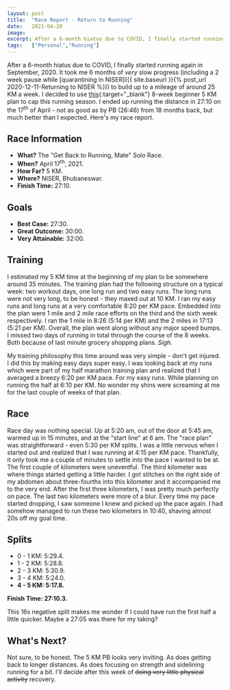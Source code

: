 ```yaml
---
layout: post
title:  "Race Report - Return to Running"
date:   2021-04-20
image:  
excerpt: After a 6-month hiatus due to COVID, I finally started running again in September, 2020. It took me 6 months of <i>very</i> slow progress (including a 2 week pause while <a href = "https://kprahlad.github.io/2020/12/11/Returning-to-NISER/">quarantining in NISER</a>) to build up to a mileage of around 25 KM a week. I decided to use <a href = "https://freerunningplans.com/5k-running-plans">this</a> 8-week beginner 5 KM plan to cap this running season.  I ended up running the distance in 27:10 on the 17<sup>th</sup> of April - not as good as by PB (26:46) from 18 months back, but much better than I expected. Here's my race report. 
tags:   ["Personal","Running"]
---
```


After a 6-month hiatus due to COVID, I finally started running again in September, 2020. It took me 6 months of *very* slow progress (including a 2 week pause while [quarantining in NISER]({{ site.baseurl }}{% post_url 2020-12-11-Returning to NISER %})) to build up to a mileage of around 25 KM a week. I decided to use [this](https://freerunningplans.com/5k-running-plans){:target="_blank"} 8-week beginner 5 KM plan to cap this running season.  I ended up running the distance in 27:10 on the 17<sup>th</sup> of April - not as good as by PB (26:46) from 18 months back, but much better than I expected. Here's my race report.     

## Race Information

* **What?** The "Get Back to Running, Mate" Solo Race.
* **When?** April 17<sup>th</sup>, 2021.
* **How Far?** 5 KM.
* **Where?** NISER, Bhubaneswar.
* **Finish Time:** 27:10.

## Goals

- **Best Case:** 27:30.
- **Great Outcome:** 30:00.
- **Very Attainable:** 32:00. 

## Training

I estimated my 5 KM time at the beginning of my plan to be somewhere around 35 minutes. The training plan had the following structure on a typical week: two workout days, one long run and two easy runs. The long runs were not very long, to be honest - they maxed out at 10 KM. I ran my easy runs and long runs at a very comfortable 8:20 per KM pace. Embedded into the plan were 1 mile and 2 mile race efforts on the third and the sixth week respectively. I ran the 1 mile in  8:26 (5:14 per KM) and the 2 miles in 17:13 (5:21 per KM). Overall, the plan went along without any major speed bumps. I missed two days of running in total through the course of the 8 weeks. Both because of last minute grocery shopping plans. *Sigh*.       

My training philosophy this time around was very simple - don't get injured. I did this by making easy days super easy. I was looking back at my runs which were part of my half marathon training plan and realized that I averaged a breezy 6:20 per KM pace. For my easy runs. While planning on running the half at 6:10 per KM. No wonder my shins were screaming at me for the last couple of weeks of that plan.      

## Race

Race day was nothing special. Up at 5:20 am, out of the door at 5:45 am, warmed up in 15 minutes, and at the "start line" at 6 am. The "race plan" was straightforward - even 5:30 per KM splits. I was a little nervous when I started out and realized that I was running at 4:15 per KM pace. Thankfully, it only took me a couple of minutes to settle into the pace I wanted to be at. The first couple of kilometers were uneventful. The third kilometer was where things started getting a little harder. I got stitches on the right side of my abdomen about three-fourths into this kilometer and it accompanied me to the very end. After the first three kilometers, I was pretty much perfectly on pace. The last two kilometers were more of a blur. Every time my pace started dropping, I saw someone I knew and picked up the pace again. I had somehow managed to run these two kilometers in 10:40, shaving almost 20s off my goal time.

## Splits

- 0 - 1 KM: 5:29.4.
- 1 - 2 KM: 5:28.8.
- 2 - 3 KM: 5:30.9.
- 3 - 4 KM: 5:24.0.
- **4 - 5 KM: 5:17.8.**

**Finish Time: 27:10.3.**

This 16s negative split makes me wonder if I could have run the first half a little quicker. Maybe a 27:05 was there for my taking?

## What's Next?

Not sure, to be honest. The 5 KM PB looks very inviting. As does getting back to longer distances. As does focusing on strength and sidelining running for a bit. I'll decide after this week of ~~doing very little physical activity~~ recovery.
